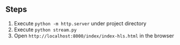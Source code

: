 ## Steps
1. Execute `python -m http.server` under project directory
2. Execute `python stream.py`
3. Open `http://localhost:8000/index/index-hls.html` in the browser